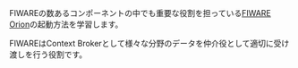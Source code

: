 FIWAREの数あるコンポーネントの中でも重要な役割を担っている[FIWARE Orion](https://fiware-orion.readthedocs.io/en/master/)の起動方法を学習します。

FIWAREはContext Brokerとして様々な分野のデータを仲介役として適切に受け渡しを行う役割です。

